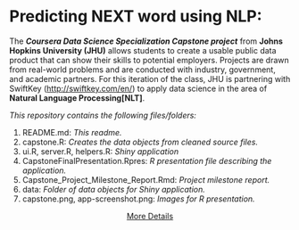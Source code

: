 # Predicting NEXT word using NLP:

The <b><i>Coursera Data Science Specialization Capstone project</b></i> from <b>Johns Hopkins University (JHU)</b> allows students to create a usable public data product that can show their skills to potential 
employers. Projects are drawn from real-world problems and are conducted with industry, government, and academic partners. For this iteration of the class, JHU is partnering with SwiftKey (http://swiftkey.com/en/) to apply data science in the area of **Natural Language Processing[NLT]**.

<i>This repository contains the following files/folders:</i>

1. README.md: <i>This readme.</i>
2. capstone.R: <i>Creates the data objects from cleaned source files.</i>
3. ui.R, server.R, helpers.R: <i>Shiny application</i>
4. CapstoneFinalPresentation.Rpres: <i>R presentation file describing the application.</i>
5. Capstone_Project_Milestone_Report.Rmd: <i>Project milestone report.</i>
6. data: <i>Folder of data objects for Shiny application.</i>
7. capstone.png, app-screenshot.png: <i>Images for R presentation.</i>



<center><a href="./about/about.md">More Details</a></center>
